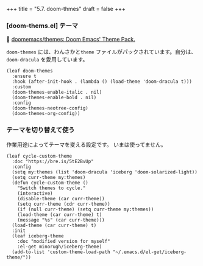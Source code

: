 +++
title = "5.7. doom-thmes"
draft = false
+++
### [doom-thems.el] テーマ
🔗 [doomemacs/themes: Doom Emacs' Theme Pack.](https://github.com/doomemacs/themes) 

`doom-themes` には、わんさかと`theme` ファイルがパックされています。自分は、`doom-dracula` を愛用しています。

```emacs-lisp
(leaf doom-themes
  :ensure t
  :hook (after-init-hook . (lambda () (load-theme 'doom-dracula t)))
  :custom
  (doom-themes-enable-italic . nil)
  (doom-themes-enable-bold . nil)
  :config
  (doom-themes-neotree-config)
  (doom-themes-org-config))
```

### テーマを切り替えて使う
作業用途によってテーマを変える設定です。
いまは使ってません。

```elisp
(leaf cycle-custom-theme
  :doc "https://bre.is/5tE2BvUp"
  :config
  (setq my:themes (list 'doom-dracula 'iceberg 'doom-solarized-light))
  (setq curr-theme my:themes)
  (defun cycle-custom-theme ()
    "Switch themes to cycle."
 	(interactive)
 	(disable-theme (car curr-theme))
    (setq curr-theme (cdr curr-theme))
    (if (null curr-theme) (setq curr-theme my:themes))
 	(load-theme (car curr-theme) t)
 	(message "%s" (car curr-theme)))
  (load-theme (car curr-theme) t)
  :init
  (leaf iceberg-theme
 	:doc "modified version for myself"
 	:el-get minorugh/iceberg-theme)
  (add-to-list 'custom-theme-load-path "~/.emacs.d/el-get/iceberg-theme/"))
```
